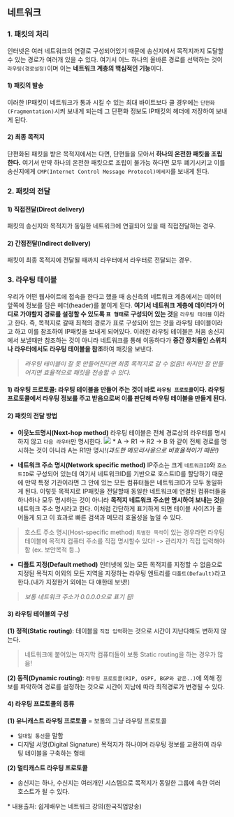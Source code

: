 ## 네트워크

### 1. 패킷의 처리
인터넷은 여러 네트워크의 연결로 구성되어있기 때문에 송신지에서 목적지까지 도달할 수 있는 경로가 여러개 있을 수 있다. 
여기서 어느 하나의 올바른 경로를 선택하는 것이 `라우팅(경로설정)`이며 이는 **네트워크 계층의 핵심적인 기능**이다.

#### 1) 패킷의 발송
이러한 IP패킷이 네트워크가 통과 시킬 수 있는 최대 바이트보다 클 경우에는 `단편화(Fragmentation)`시켜 보내게 되는데 그 단편화 정보도 IP패킷의 헤더에 저장하여 보내게 된다. 

#### 2) 최종 목적지
단편화된 패킷을 받은 목적지에서는 다면, 단편들을 모아서 **하나의 온전한 패킷을 조립한다.** 여기서 만약 하나의 온전한 패킷으로 조립이 불가능 하다면 모두 폐기시키고 이를 송신지에게 `CMP(Internet Control Message Protocol)메세지`를 보내게 된다. 

### 2. 패킷의 전달
#### 1) 직접전달(Direct delivery)
패킷의 송신지와 목적지가 동일한 네트워크에 연결되어 있을 때 직접전달하는 경우.

#### 2) 간접전달(Indirect delivery)
패킷이 최종 목적지에 전달될 때까지 라우터에서 라우터로 전달되는 경우.

### 3. 라우팅 테이블
우리가 어떤 웹사이트에 접속을 한다고 했을 때 송신측의 네트워크 계층에서는 데이터 앞쪽에 정보를 담은 헤더(header)를 붙이게 된다. 
**여기서 네트워크 계층에 데이터가 어디로 가야할지 경로를 설정할 수 있도록 `표 형태`로 구성되어 있는 것**을 `라우팅 테이블` 이라고 한다.
즉, 목적지로 갈때 최적의 경로가 표로 구성되어 있는 것을 라우팅 테이블이라고 하고 이를 참조하여 IP패킷을 보내게 되어있다. 
이러한 라우팅 테이블은 처음 송신지에서 보낼때만 참조하는 것이 아니라 네트워크를 통해 이동하다가 **중간 장치들인 스위치나 라우터에서도 라우팅 테이블을 참조**하여 패킷을 보낸다. 

> _라우팅 테이블이 잘 못 만들어진다면 최종 목적지로 갈 수 없음!! 하지만 잘 만들어지면 효율적으로 패킷을 전송할 수 있다._

#### 1) 라우팅 프로토콜: 라우팅 테이블을 만들어 주는 것이 바로 `라우팅 프로토콜`이다. 라우팅 프로토콜에서 라우팅 정보를 주고 받음으로써 이를 판단해 라우팅 테이블을 만들게 된다. 

#### 2) 패킷의 전달 방법
- **이웃노드명시(Next-hop method)**
라우팅 테이블은 전체 경로상의 라우터를 명시하지 않고 `다음 라우터`만 명시한다. 
![](https://images.velog.io/images/anjaekk/post/960183aa-5e0c-48f8-b75f-3971f5913e39/image.png)
\* A -> R1 -> R2 -> B 와 같이 전체 경로를 명시하는 것이 아니라 A는 R1만 명시!_(과도한 메모리사용으로 비효율적이기 때문!)_

- **네트워크 주소 명시(Network specific method)**
IP주소는 크게 `네트워크ID`와 `호스트ID`로 구성되어 있는데 여기서 네트워크ID를 기반으로 호스트ID를 할당하기 때문에 만약 특정 기관이라면 그 안에 있는 모든 컴퓨터들은 네트워크ID가 모두 동일하게 된다. 이렇듯 목적지로 IP패킷을 전달할때 동일한 네트워크에 연결된 컴퓨터들을 하나하나 모두 명시하는 것이 아니라 **목적지 네트워크 주소만 명시하여 보내는 것**을 네트워크 주소 명시라고 한다. 이처럼 간단하게 표기하게 되면 테이블 사이즈가 줄어들게 되고 이 효과로 빠른 검색과 메모리 효율성을 높일 수 있다. 
> 호스트 주소 명시(Host-specific method)
`특별한 목적`이 있는 경우라면 라우팅 테이블에 목적지 컴퓨터 주소를 직접 명시할수 있다! -> 관리자가 직접 입력해야함 (ex. 보안목적 등..)

- **디폴트 지정(Default method)**
인터넷에 있는 모든 목적지를 지정할 수 없음으로 지정된 목적지 이외의 모든 지역을 지정하는 라우팅 엔트리를 `디폴트(Default)`라고 한다.(내가 지정한거 외에는 다 얘한테 보냇!) 
> _보통 네트워크 주소가 0.0.0.0으로 표기 됨!_

#### 3) 라우팅 테이블의 구성
**(1) 정적(Static routing)**: 테이블을 `직접 입력`하는 것으로 시간이 지난다해도 변하지 않는다.
> 네트워크에 붙어있는 마지막 컴퓨터들이 보통 Static routing을 하는 경우가 많음!

**(2) 동적(Dynamic routing)**: `라우팅 프로토콜(RIP, OSPF, BGP와 같은..)`에 의해 정보를 파악하여 경로를 설정하는 것으로 시간이 지남에 따라 최적경로가 변경될 수 있다. 

#### 4) 라우팅 프로토콜의 종류
**(1) 유니캐스트 라우팅 프로토콜** = 보통의 그냥 라우팅 프로토콜
- `일대일 통신`을 말함
- 디지털 서명(Digital Signature)
목적지가 하나이며 라우팅 정보를 교환하여 라우팅 테이블을 구축하는 형태

**(2) 멀티캐스트 라우팅 프로토콜**
- 송신지는 하나, 수신지는 여러개인 시스템으로 목적지가 동일한 그룹에 속한 여러 호스트가 될 수 있다. 

\* 내용출처: 쉽게배우는 네트워크 강의(한국직업방송)
